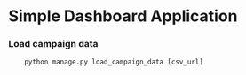# Simple Dashboard Application


### Load campaign data
```
    python manage.py load_campaign_data [csv_url]
```
